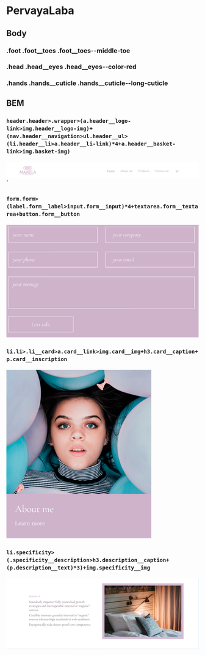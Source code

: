 # PervayaLaba

## Body

### .foot .foot__toes .foot__toes--middle-toe
### .head .head__eyes .head__eyes--color-red
### .hands .hands__cuticle .hands__cuticle--long-cuticle

## BEM

### ```header.header>.wrapper>(a.header__logo-link>img.header__logo-img)+(nav.header__navigation>ul.header__ul>(li.header__li>a.header__li-link)*4+a.header__basket-link>img.basket-img)```
#### ![Header](/img/1.png)`

### ```form.form>(label.form__label>input.form__input)*4+textarea.form__textarea+button.form__button```
#### ![Form](/img/3.png)
### ```li.li>.li__card>a.card__link>img.card__img+h3.card__caption+p.card__inscription```
#### ![Card](/img/2.png)
### ```li.specificity>(.specificity__description>h3.description__caption+(p.description__text)*3)+img.specificity__img```
#### ![Text](/img/4.png)